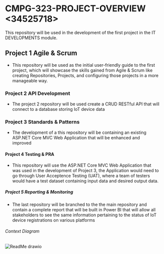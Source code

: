 # CMPG-323-PROJECT-OVERVIEW <34525718>
This repository will be used in the development of the first project in the IT DEVELOPMENTS module.

## Project 1 Agile & Scrum
- This repository will be used as the initial user-friendly guide to the first project, which will showcase the skills gained from Agile & Scrum like creating Repositories, Projects, and configuring those projects in a more manageable way.

### Project 2 API Development
- The project 2 repository will be used create a CRUD RESTful API that will connect to a database storing IoT device data

### Project 3 Standards & Patterns
- The development of a this repository will be containing an existing ASP.NET Core MVC Web Application that will be enhanced and improved

#### Project 4 Testing & PRA
- This repository will use the ASP.NET Core MVC Web Application that was used in the development of Project 3, the Application would need to go through User Acceptence Testing (UAT), where a team of testers would have a test dataset containing input data and desired output data.

##### Project 5 Reporting & Monitoring
- The last repository will be branched to the the main repository and contain a complete report that will be built in Power BI that will allow all stakeholders to see the same information pertaining to the status of IoT device registrations on various platforms

###### Context Diagram

![ReadMe drawio](https://user-images.githubusercontent.com/88317016/185160672-8edccd7c-bdf8-4ffe-b0f5-96714215814b.png)
